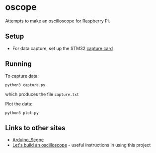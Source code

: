 # oscope

Attempts to make an oscilloscope for Raspberry Pi.

## Setup

* For data capture, set up the STM32 [capture card](capture-card)

## Running

To capture data:
```
python3 capture.py
```
which produces the file `capture.txt`

Plot the data:
```
python3 plot.py
```

## Links to other sites

* [Arduino_Scope](https://github.com/Grumpy-Mike/Mikes-Pi-Bakery/tree/master/Arduino_Scope)
* [Let's build an oscilloscope](https://mcturra2000.wordpress.com/2020/07/22/lets-build-an-oscilloscope-with-raspberrypi-and-stm32/) - useful instructions in using this project

